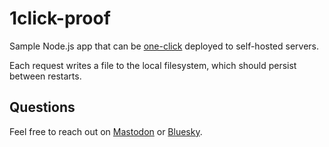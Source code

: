 # 1click-proof

Sample Node.js app that can be [one-click](https://easyindie.app) deployed to self-hosted servers.

Each request writes a file to the local filesystem, which should persist between restarts.

## Questions

Feel free to reach out on [Mastodon](https://rosano.ca/mastodon) or [Bluesky](https://rosano.ca/bluesky).
